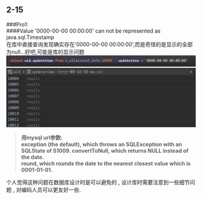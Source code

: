 ## 2-15 ##
###Pro1:  
####Value '0000-00-00 00:00:00' can not be represented as java.sql.Timestamp  
在库中直接查询发现确实存在'0000-00-00 00:00:00',而是奇怪的是显示的全部为null...好吧,可能是库的显示问题
![sel](image/Feb/sel.png)
![sel_res](image/Feb/sel_res.png)
> **用mysql url参数:  
> exception (the default), which throws an SQLException with an SQLState of S1009.
convertToNull, which returns NULL instead of the date.  
round, which rounds the date to the nearest closest value which is 0001-01-01.**

个人觉得这种问题在数据库设计时是可以避免的 , 设计库时需要注意到一些细节问题 , 对编码人员可以更友好一些.
  